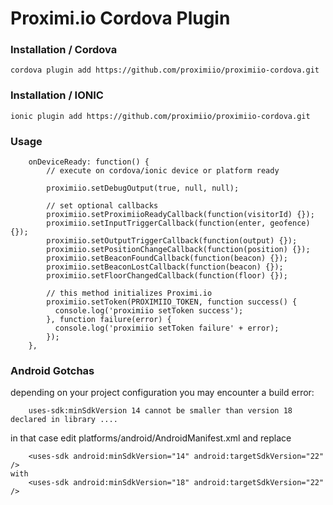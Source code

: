 # Proximi.io Cordova Plugin #

### Installation / Cordova ###

```
cordova plugin add https://github.com/proximiio/proximiio-cordova.git
```

### Installation / IONIC ###


```
ionic plugin add https://github.com/proximiio/proximiio-cordova.git
```


### Usage ###


```
    onDeviceReady: function() {
        // execute on cordova/ionic device or platform ready

        proximiio.setDebugOutput(true, null, null);

        // set optional callbacks
        proximiio.setProximiioReadyCallback(function(visitorId) {});        
        proximiio.setInputTriggerCallback(function(enter, geofence) {});
        proximiio.setOutputTriggerCallback(function(output) {});
        proximiio.setPositionChangeCallback(function(position) {});
        proximiio.setBeaconFoundCallback(function(beacon) {});
        proximiio.setBeaconLostCallback(function(beacon) {});
        proximiio.setFloorChangedCallback(function(floor) {});

        // this method initializes Proximi.io
        proximiio.setToken(PROXIMIIO_TOKEN, function success() {
          console.log('proximiio setToken success');
        }, function failure(error) {
          console.log('proximiio setToken failure' + error);
        });
    },
```


### Android Gotchas ###

depending on your project configuration you may encounter a build error:

```
	uses-sdk:minSdkVersion 14 cannot be smaller than version 18 declared in library ....
```

in that case edit platforms/android/AndroidManifest.xml and replace

```
    <uses-sdk android:minSdkVersion="14" android:targetSdkVersion="22" />
with
    <uses-sdk android:minSdkVersion="18" android:targetSdkVersion="22" />
```
